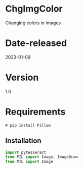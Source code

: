 # ChgImgColor

Changing colors in images

# Date-released 

2023-01-09

# Version

1.0


# Requirements

```shell
# pip install Pillow 
```

## Installation

```python
import pytesseract
from PIL import Image, ImageDraw
from PIL import Image 
```


